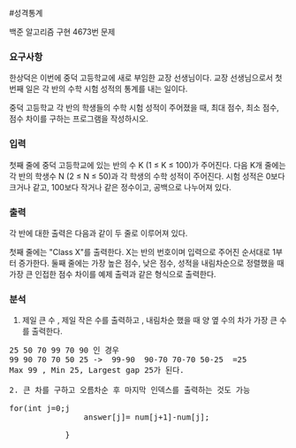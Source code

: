 #성격통계
<p>
백준 알고리즘 구현 4673번 문제
</p>

### 요구사항
한상덕은 이번에 중덕 고등학교에 새로 부임한 교장 선생님이다. 교장 선생님으로서 첫 번째 일은 각 반의 수학 시험 성적의 통계를 내는 일이다.

중덕 고등학교 각 반의 학생들의 수학 시험 성적이 주어졌을 때, 최대 점수, 최소 점수, 점수 차이를 구하는 프로그램을 작성하시오.

### 입력
첫째 줄에 중덕 고등학교에 있는 반의 수 K (1 ≤ K ≤ 100)가 주어진다. 다음 K개 줄에는 각 반의 학생수 N (2 ≤ N ≤ 50)과 각 학생의 수학 성적이 주어진다. 시험 성적은 0보다 크거나 같고, 100보다 작거나 같은 정수이고, 공백으로 나누어져 있다. 

### 출력
각 반에 대한 출력은 다음과 같이 두 줄로 이루어져 있다.

첫째 줄에는 "Class X"를 출력한다. X는 반의 번호이며 입력으로 주어진 순서대로 1부터 증가한다.
둘째 줄에는 가장 높은 점수, 낮은 점수, 성적을 내림차순으로 정렬했을 때 가장 큰 인접한 점수 차이를 예제 출력과 같은 형식으로 출력한다.
### 분석
1. 제일 큰 수 , 제일 작은 수를 출력하고 , 내림차순 했을 때 양 옆 수의 차가 가장 큰 수를 출력한다.
<pre>
25 50 70 99 70 90 인 경우 
99 90 70 70 50 25 ->  99-90  90-70 70-70 50-25  =25
Max 99 , Min 25, Largest gap 25가 된다.

2. 큰 차를 구하고 오름차순 후 마지막 인덱스를 출력하는 것도 가능 <br>
for(int j=0;j<m-1;j++) {  <br>
				answer[j]= num[j+1]-num[j]; <br>
			} <br>
</pre> <br>